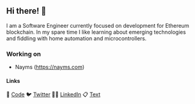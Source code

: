 
## Hi there! 👋

I am a Software Engineer currently focused on development for Ethereum blockchain. In my spare time I like learning about emerging technologies and fiddling with home automation and microcontrollers.

### Working on

* Nayms (https://nayms.com)

#### Links

🦄 [Code](https://github.com/amarinkovic)  🐦 [Twitter](https://twitter.com/amarinkovic)  🦸‍♂️ [LinkedIn](https://www.linkedin.com/in/amarinkovic)  📋 [Text](https://amarinkovic.github.io)

<!--

#### Stats

![GitHub stats](https://github-readme-stats.vercel.app/api?username=amarinkovic&count_private=true&hide=issues&show_icons=true&hide_title=true&theme=transparent)



![Top Langs](https://github-readme-stats.vercel.app/api/top-langs/?username=amarinkovic&count_private=true&hide=Jupyter%20Notebook,ruby&langs_count=15&theme=transparent) 

 -->

<!-- [![Donate with Ethereum](https://en.cryptobadges.io/badge/micro/0x3b1716F33785A9AAa3a496DCfD33A1f702Fd3CEA)](https://en.cryptobadges.io/donate/0x3b1716F33785A9AAa3a496DCfD33A1f702Fd3CEA) -->

<!--
**amarinkovic/amarinkovic** is a ✨ _special_ ✨ repository because its `README.md` (this file) appears on your GitHub profile.

Here are some ideas to get you started:

- 🔭 I’m currently working on ...
- 🌱 I’m currently learning ...
- 👯 I’m looking to collaborate on ...
- 🤔 I’m looking for help with ...
- 💬 Ask me about ...
- 📫 How to reach me: ...
- 😄 Pronouns: ...
- ⚡ Fun fact: ...


[![General badge](https://img.shields.io/badge/Awesomeness-100%25-green.svg)](https://shields.io/) 

-->
